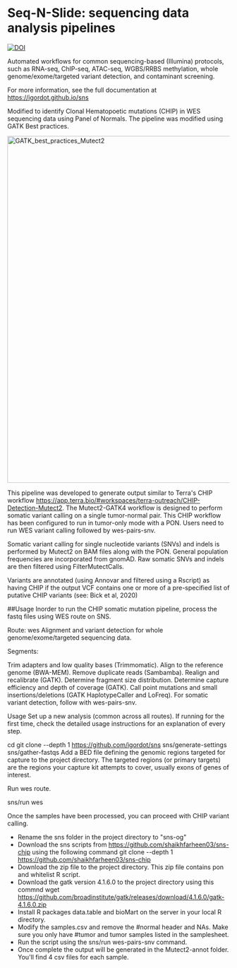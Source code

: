 # Seq-N-Slide: sequencing data analysis pipelines

[![DOI](https://zenodo.org/badge/66501450.svg)](https://zenodo.org/badge/latestdoi/66501450)

Automated workflows for common sequencing-based (Illumina) protocols, such as RNA-seq, ChIP-seq, ATAC-seq, WGBS/RRBS methylation, whole genome/exome/targeted variant detection, and contaminant screening.

For more information, see the full documentation at https://igordot.github.io/sns

Modified to identify Clonal Hematopoetic mutations (CHIP) in WES sequencing data using Panel of Normals. The pipeline was modified using GATK Best practices.  

<img width="786" alt="GATK_best_practices_Mutect2" src="https://user-images.githubusercontent.com/26681884/207418325-22d6807b-2605-4836-a0dd-7daaeaddb162.png">

This pipeline was developed to generate output similar to Terra's CHIP workflow https://app.terra.bio/#workspaces/terra-outreach/CHIP-Detection-Mutect2.
The Mutect2-GATK4 workflow is designed to perform somatic variant calling on a single tumor-normal pair. This CHIP workflow has been configured to run in tumor-only mode with a PON. Users need to run WES variant calling followed by wes-pairs-snv. 

Somatic variant calling for single nucleotide variants (SNVs) and indels is performed by Mutect2 on BAM files along with the PON. General population frequencies are incorporated from gnomAD. Raw somatic SNVs and indels are then filtered using FilterMutectCalls.

Variants are annotated (using Annovar and filtered using a Rscript) as having CHIP if the output VCF contains one or more of a pre-specified list of putative CHIP variants (see: Bick et al, 2020)

##Usage
Inorder to run the CHIP somatic mutation pipeline, process the fastq files using WES route on SNS. 

Route: wes
Alignment and variant detection for whole genome/exome/targeted sequencing data.

Segments:

Trim adapters and low quality bases (Trimmomatic).
Align to the reference genome (BWA-MEM).
Remove duplicate reads (Sambamba).
Realign and recalibrate (GATK).
Determine fragment size distribution.
Determine capture efficiency and depth of coverage (GATK).
Call point mutations and small insertions/deletions (GATK HaplotypeCaller and LoFreq).
For somatic variant detection, follow with wes-pairs-snv.

Usage
Set up a new analysis (common across all routes). If running for the first time, check the detailed usage instructions for an explanation of every step.

cd <project dir>
git clone --depth 1 https://github.com/igordot/sns
sns/generate-settings <genome>
sns/gather-fastqs <fastq dir>
Add a BED file defining the genomic regions targeted for capture to the project directory. The targeted regions (or primary targets) are the regions your capture kit attempts to cover, usually exons of genes of interest.

Run wes route.

sns/run wes
  
  
Once the samples have been processed, you can proceed with CHIP variant calling. 
  - Rename the sns folder in the project directory to "sns-og" 
  - Download the sns scripts from https://github.com/shaikhfarheen03/sns-chip using the following command git clone --depth 1 https://github.com/shaikhfarheen03/sns-chip
  - Download the zip file to the project directory. This zip file contains pon and whitelist R script.
  - Download the gatk version 4.1.6.0 to the project directory using this commnd wget https://github.com/broadinstitute/gatk/releases/download/4.1.6.0/gatk-4.1.6.0.zip
  - Install R packages data.table and bioMart on the server in your local R directory. 
  - Modify the samples.csv and remove the #normal header and NAs. Make sure you only have #tumor and tumor samples listed in the samplesheet.
  - Run the script using the sns/run wes-pairs-snv command.
  - Once complete the output will be generated in the Mutect2-annot folder. You'll find 4 csv files for each sample. 
